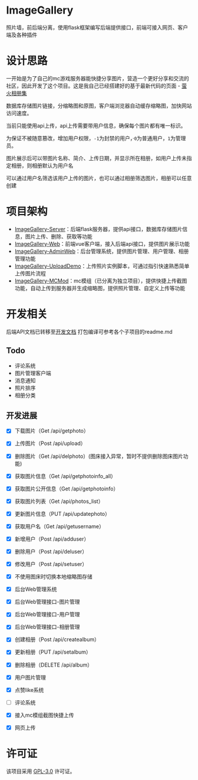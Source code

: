 # ImageGallery
照片墙，前后端分离，使用flask框架编写后端提供接口，前端可接入网页、客户端及各种插件

# 设计思路
一开始是为了自己的mc游戏服务器能快捷分享图片，营造一个更好分享和交流的社区，因此开发了这个项目。这是我自己已经搭建好的基于最新代码的页面 - [萤火相册集](https://image.yanhy.top/)

数据库存储图片链接，分缩略图和原图，客户端浏览器自动缓存缩略图，加快网站访问速度。

当前只能使用api上传，api上传需要带用户信息，确保每个图片都有唯一标识。

为保证不被随意篡改，增加用户权限，`-1`为封禁的用户，·`0`为普通用户，`1`为管理员。

图片展示后可以带图片名称、简介、上传日期，并显示所在相册，如用户上传未指定相册，则相册默认为用户名

可以通过用户名筛选该用户上传的图片，也可以通过相册筛选图片，相册可以任意创建

# 项目架构

- [ImageGallery-Server](./ImageGallery_Server/readme.md)：后端flask服务器，提供api接口，数据库存储图片信息，图片上传、删除、获取等功能
- [ImageGallery-Web](./ImageGallery_Web/readme.md)：前端vue客户端，接入后端api接口，提供图片展示功能
- [ImageGallery-AdminWeb](./ImageGallery_AdminWeb/readme.md)：后台管理系统，提供图片管理、用户管理、相册管理功能
- [ImageGallery-UploadDemo](./ImageGallery_Server/UploadDemo/readme.md)：上传照片实例脚本，可通过指引快速熟悉简单上传图片流程
- [ImageGallery-MCMod](https://github.com/yanhy2000/ImageGallery_MCMod)：mc模组（已分离为独立项目），提供快捷上传截图功能，自动上传到服务器并生成缩略图，提供照片管理、自定义上传等功能

# 开发相关

后端API文档已转移至[开发文档](./ImageGallery_Server/docs/readme.md)
打包编译可参考各个子项目的readme.md

## **Todo**

* 评论系统
* 图片管理客户端
* 消息通知
* 照片排序
* 相册分类

## 开发进展
- [x] 下载图片（Get /api/getphoto）
- [x] 上传图片（Post /api/upload）
- [x] 删除图片（Get /api/delphoto）(图床接入异常，暂时不提供删除图床图片功能)
- [x] 获取图片信息（Get /api/getphotoinfo_all）
- [x] 获取图片公开信息（Get /api/getphotoinfo）
- [x] 获取图片列表（Get /api/photos_list）
- [x] 更新图片信息（PUT /api/updatephoto）
- [x] 获取用户名（Get /api/getusername）
- [x] 新增用户（Post /api/adduser）
- [x] 删除用户（Post /api/deluser）
- [x] 修改用户（Post /api/setuser）
- [x] 不使用图床时切换本地缩略图存储
- [x] 后台Web管理系统
- [x] 后台Web管理接口-图片管理
- [x] 后台Web管理接口-用户管理
- [x] 后台Web管理接口-相册管理
- [x] 创建相册（Post /api/createalbum）
- [x] 更新相册（PUT /api/setalbum）
- [x] 删除相册（DELETE /api/album）
- [x] 用户图片管理
- [x] 点赞like系统
- [ ] 评论系统
- [x] 接入mc模组截图快捷上传
- [x] 网页上传


# 许可证
该项目采用 [GPL-3.0](./LICENSE) 许可证。
